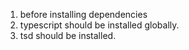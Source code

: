 1. before installing dependencies
2. typescript should be installed globally.
3. tsd should be installed.